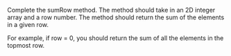Complete the sumRow method.  The method should take in an 2D integer array and a row number.  The method should return the sum of the elements in a given row.

For example, if row = 0, you should return the sum of all the elements in the topmost row.